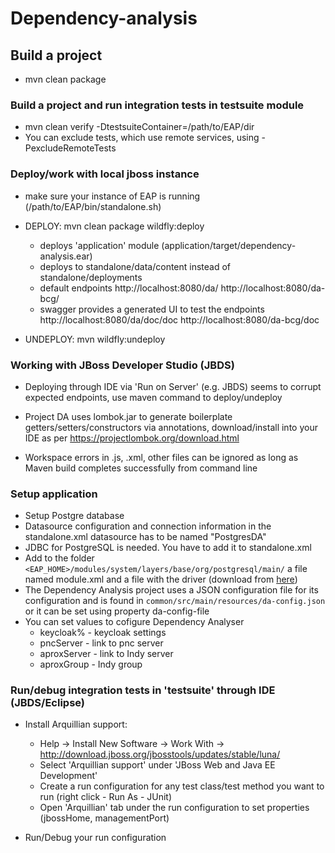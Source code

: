 # Dependency-analysis

## Build a project
  - mvn clean package

### Build a project and run integration tests in testsuite module
  - mvn clean verify -DtestsuiteContainer=/path/to/EAP/dir
  - You can exclude tests, which use remote services, using -PexcludeRemoteTests

### Deploy/work with local jboss instance

  - make sure your instance of EAP is running (/path/to/EAP/bin/standalone.sh)

  - DEPLOY: 
    mvn clean package wildfly:deploy

    - deploys 'application' module (application/target/dependency-analysis.ear)
    - deploys to standalone/data/content instead of standalone/deployments
    - default endpoints 
        http://localhost:8080/da/ 
        http://localhost:8080/da-bcg/
    - swagger provides a generated UI to test the endpoints 
        http://localhost:8080/da/doc/doc
        http://localhost:8080/da-bcg/doc

  - UNDEPLOY:
    mvn wildfly:undeploy

### Working with JBoss Developer Studio (JBDS)

  - Deploying through IDE via 'Run on Server' (e.g. JBDS) seems to corrupt expected endpoints, 
    use maven command to deploy/undeploy

  - Project DA uses lombok.jar to generate boilerplate getters/setters/constructors via annotations,
    download/install into your IDE as per https://projectlombok.org/download.html

  - Workspace errors in .js, .xml, other files can be ignored as long as Maven build completes
    successfully from command line
    
### Setup application
  - Setup Postgre database
  - Datasource configuration and connection information in the standalone.xml
      datasource has to be named "PostgresDA"
  - JDBC for PostgreSQL is needed. You have to add it to standalone.xml
  - Add to the folder ```<EAP_HOME>/modules/system/layers/base/org/postgresql/main/``` a file named 
    module.xml and a file with the driver 
    (download from [here](https://jdbc.postgresql.org/download/postgresql-9.3-1103.jdbc4.jar))
  - The Dependency Analysis project uses a JSON configuration file for its configuration 
    and is found in ```common/src/main/resources/da-config.json``` or it can be set using property da-config-file
  - You can set values to cofigure Dependency Analyser
    * keycloak% - keycloak settings
    * pncServer - link to pnc server
    * aproxServer - link to Indy server
    * aproxGroup - Indy group
    
### Run/debug integration tests in 'testsuite' through IDE (JBDS/Eclipse)

  - Install Arquillian support:
    - Help -> Install New Software -> Work With -> http://download.jboss.org/jbosstools/updates/stable/luna/
    - Select 'Arquillian support' under 'JBoss Web and Java EE Development'
    - Create a run configuration for any test class/test method you want to run (right click - Run As - JUnit)
    - Open 'Arquillian' tab under the run configuration to set properties (jbossHome, managementPort)

  - Run/Debug your run configuration
